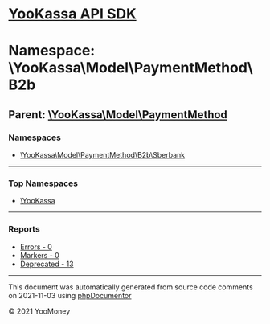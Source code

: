 # [YooKassa API SDK](../home.md)

# Namespace: \YooKassa\Model\PaymentMethod\B2b

## Parent: [\YooKassa\Model\PaymentMethod](../namespaces/yookassa-model-paymentmethod.md)

### Namespaces

* [\YooKassa\Model\PaymentMethod\B2b\Sberbank](../namespaces/yookassa-model-paymentmethod-b2b-sberbank.md)

---

### Top Namespaces

* [\YooKassa](../namespaces/yookassa.md)

---

### Reports
* [Errors - 0](../reports/errors.md)
* [Markers - 0](../reports/markers.md)
* [Deprecated - 13](../reports/deprecated.md)

---

This document was automatically generated from source code comments on 2021-11-03 using [phpDocumentor](http://www.phpdoc.org/)

&copy; 2021 YooMoney